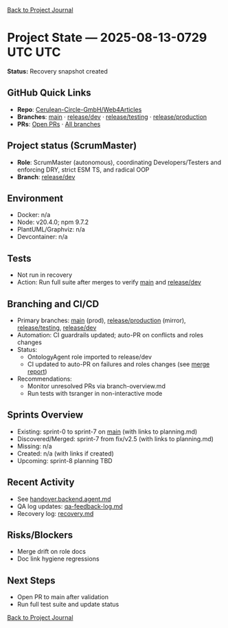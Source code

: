 [Back to Project Journal](../)

# Project State — 2025-08-13-0729 UTC UTC

**Status:** Recovery snapshot created

## GitHub Quick Links
- **Repo**: [Cerulean-Circle-GmbH/Web4Articles](https://github.com/Cerulean-Circle-GmbH/Web4Articles)
- **Branches**: [main](https://github.com/Cerulean-Circle-GmbH/Web4Articles/tree/main) · [release/dev](https://github.com/Cerulean-Circle-GmbH/Web4Articles/tree/release/dev) · [release/testing](https://github.com/Cerulean-Circle-GmbH/Web4Articles/tree/release/testing) · [release/production](https://github.com/Cerulean-Circle-GmbH/Web4Articles/tree/release/production)
- **PRs**: [Open PRs](https://github.com/Cerulean-Circle-GmbH/Web4Articles/pulls) · [All branches](https://github.com/Cerulean-Circle-GmbH/Web4Articles/branches)

## Project status (ScrumMaster)
- **Role**: ScrumMaster (autonomous), coordinating Developers/Testers and enforcing DRY, strict ESM TS, and radical OOP
- **Branch**: [release/dev](https://github.com/Cerulean-Circle-GmbH/Web4Articles/tree/release/dev)

## Environment
- Docker: n/a
- Node: v20.4.0; npm 9.7.2
- PlantUML/Graphviz: n/a
- Devcontainer: n/a

## Tests
- Not run in recovery
- Action: Run full suite after merges to verify [main](https://github.com/Cerulean-Circle-GmbH/Web4Articles/tree/main) and [release/dev](https://github.com/Cerulean-Circle-GmbH/Web4Articles/tree/release/dev)

## Branching and CI/CD
- Primary branches: [main](https://github.com/Cerulean-Circle-GmbH/Web4Articles/tree/main) (prod), [release/production](https://github.com/Cerulean-Circle-GmbH/Web4Articles/tree/release/production) (mirror), [release/testing](https://github.com/Cerulean-Circle-GmbH/Web4Articles/tree/release/testing), [release/dev](https://github.com/Cerulean-Circle-GmbH/Web4Articles/tree/release/dev)
- Automation: CI guardrails updated; auto-PR on conflicts and roles changes
- Status:
  - OntologyAgent role imported to release/dev
  - CI updated to auto-PR on failures and roles changes (see [merge report](../../merge-report-sprint-9.md))
- Recommendations:
  - Monitor unresolved PRs via branch-overview.md
  - Run tests with tsranger in non-interactive mode

## Sprints Overview
- Existing: sprint-0 to sprint-7 on [main](https://github.com/Cerulean-Circle-GmbH/Web4Articles/tree/main) (with links to planning.md)
- Discovered/Merged: sprint-7 from fix/v2.5 (with links to planning.md)
- Missing: n/a
- Created: n/a (with links if created)
- Upcoming: sprint-8 planning TBD

## Recent Activity
- See [handover.backend.agent.md](../../handover.backend.agent.md)
- QA log updates: [qa-feedback-log.md](../../qa-feedback-log.md)
- Recovery log: [recovery.md](../../recovery.md)

## Risks/Blockers
- Merge drift on role docs
- Doc link hygiene regressions

## Next Steps
- Open PR to main after validation
- Run full test suite and update status

[Back to Project Journal](../)
